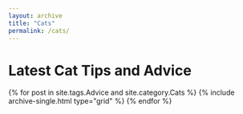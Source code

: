 ```yaml
---
layout: archive
title: "Cats"
permalink: /cats/
---
```


# Latest Cat Tips and Advice

<div class="grid__wrapper">
  {% for post in site.tags.Advice and site.category.Cats %}
    {% include archive-single.html type="grid" %}
  {% endfor %}
</div>


